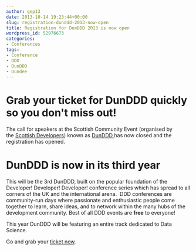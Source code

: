 ```yaml
---
author: gep13
date: 2013-10-14 19:23:44+00:00
slug: registration-dunddd-2013-now-open
title: Registration for DunDDD 2013 is now open
wordpress_id: 52976673
categories:
- Conferences
tags:
- Conference
- DDD
- DunDDD
- Dundee
---
```


# Grab your ticket for DunDDD quickly so you don't miss out!


The call for speakers at the Scottish Community Event (organised by the [Scottish Developers](http://scottishdevelopers.com/)) known as [DunDDD ](http://dun.dddscotland.co.uk/speaker)has now closed and the registration has opened.


# DunDDD is now in its third year


This will be the 3rd DunDDD, built on the popular foundation of the Developer! Developer! Developer! conference series which has spread to all corners of the UK and the international arena.  DDD conferences are community-run days where passionate and enthusiastic people come together to learn, share ideas, and to network within the many hubs of the development community. Best of all DDD events are **free** to everyone!

This year DunDDD will be featuring an entire track dedicated to Data Science.

Go and grab your [ticket now](http://dun.dddscotland.co.uk/registration).
